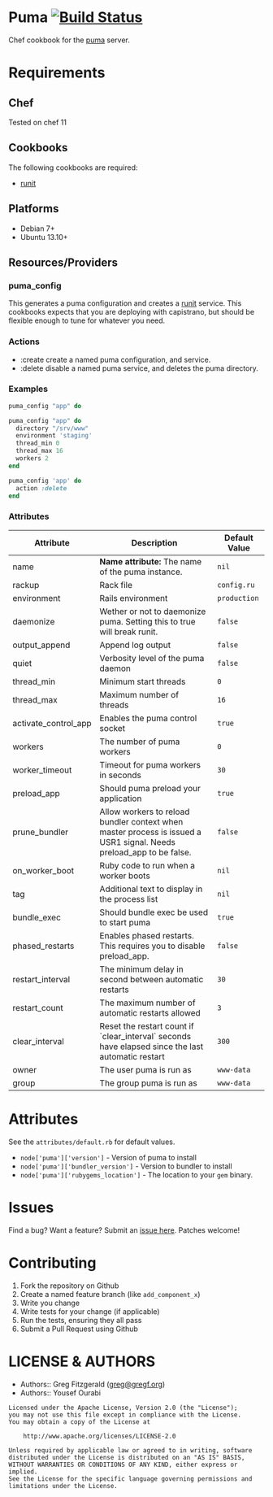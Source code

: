 # Puma [![Build Status](https://secure.travis-ci.org/wallgig/chef-puma.png)](http://travis-ci.org/wallgig/chef-puma)

Chef cookbook for the [puma](http://puma.io) server.

# Requirements

## Chef

Tested on chef 11

## Cookbooks

The following cookbooks are required:

* [runit](http://github.com/hw-cookbooks/runit)

## Platforms

* Debian 7+
* Ubuntu 13.10+

## Resources/Providers

### puma_config

This generates a puma configuration and creates a [runit](http://smarden.org/runit/) service. This cookbooks expects that you are deploying with
capistrano, but should be flexible enough to tune for whatever you need.

### Actions

* :create create a named puma configuration, and service.
* :delete disable a named puma service, and deletes the puma directory.

### Examples

```ruby
puma_config "app" do
```

```ruby
puma_config "app" do
  directory "/srv/www"
  environment 'staging'
  thread_min 0
  thread_max 16
  workers 2
end
```

```ruby
puma_config 'app' do
  action :delete
end
```

### Attributes
<table>
  <thead>
    <tr>
      <th>Attribute</th>
      <th>Description</th>
      <th>Default Value</th>
    </tr>
  </thead>
  <tbody>
    <tr>
      <td>name</td>
      <td><b>Name attribute:</b> The name of the puma instance.</td>
      <td><code>nil</code></td>
    </tr>
    <tr>
      <td>rackup</td>
      <td>Rack file</td>
      <td><code>config.ru</code></td>
    </tr>
    <tr>
      <td>environment</td>
      <td>Rails environment</td>
      <td><code>production</code></td>
    </tr>
    <tr>
      <td>daemonize</td>
      <td>Wether or not to daemonize puma. Setting this to true will
      break runit.</td>
      <td><code>false</code></td>
    </tr>
    <tr>
      <td>output_append</td>
      <td>Append log output</td>
      <td><code>false</code></td>
    </tr>
    <tr>
      <td>quiet</td>
      <td>Verbosity level of the puma daemon</td>
      <td><code>false</code></td>
    </tr>
    <tr>
      <td>thread_min</td>
      <td>Minimum start threads</td>
      <td><code>0</code></td>
    </tr>
    <tr>
      <td>thread_max</td>
      <td>Maximum number of threads</td>
      <td><code>16</code></td>
    </tr>
    <tr>
      <td>activate_control_app</td>
      <td>Enables the puma control socket</td>
      <td><code>true</code></td>
    </tr>
    <tr>
      <td>workers</td>
      <td>The number of puma workers</td>
      <td><code>0</code></td>
    </tr>
    <tr>
      <td>worker_timeout</td>
      <td>Timeout for puma workers in seconds</td>
      <td><code>30</code></td>
    </tr>
    <tr>
      <td>preload_app</td>
      <td>Should puma preload your application</td>
      <td><code>true</code></td>
    </tr>
    <tr>
      <td>prune_bundler</td>
      <td>Allow workers to reload bundler context when master process
      is issued a USR1 signal. Needs preload_app to be false.</td>
      <td><code>false</code></td>
    </tr>
    <tr>
      <td>on_worker_boot</td>
      <td>Ruby code to run when a worker boots</td>
      <td><code>nil</code></td>
    </tr>
    <tr>
      <td>tag</td>
      <td>Additional text to display in the process list</td>
      <td><code>nil</code></td>
    </tr>
    <tr>
      <td>bundle_exec</td>
      <td>Should bundle exec be used to start puma</td>
      <td><code>true</code></td>
    </tr>
    <tr>
      <td>phased_restarts</td>
      <td>Enables phased restarts. This requires you to disable
      preload_app.</td>
      <td><code>false</code></td>
    </tr>
    <tr>
      <td>restart_interval</td>
      <td>The minimum delay in second between automatic restarts</td>
      <td><code>30</code></td>
    </tr>
    <tr>
      <td>restart_count</td>
      <td>The maximum number of automatic restarts allowed</td>
      <td><code>3</code></td>
    </tr>
    <tr>
      <td>clear_interval</td>
      <td>Reset the restart count if `clear_interval` seconds have elapsed since
      the last automatic restart</td>
      <td><code>300</code></td>
    </tr>
    <tr>
      <td>owner</td>
      <td>The user puma is run as</td>
      <td><code>www-data</code></td>
    </tr>
    <tr>
      <td>group</td>
      <td>The group puma is run as</td>
      <td><code>www-data</code></td>
    </tr>
   </tr>
  </tbody>
</table>

# Attributes

See the `attributes/default.rb` for default values.

* `node['puma']['version']` - Version of puma to install
* `node['puma']['bundler_version']` - Version to bundler to install
* `node['puma']['rubygems_location']` - The location to your `gem` binary.

# Issues

Find a bug? Want a feature? Submit an [issue here](http://github.com/wallgig/chef-puma/issues). Patches welcome!

# Contributing

1. Fork the repository on Github
2. Create a named feature branch (like `add_component_x`)
3. Write you change
4. Write tests for your change (if applicable)
5. Run the tests, ensuring they all pass
6. Submit a Pull Request using Github

# LICENSE & AUTHORS #

* Authors:: Greg Fitzgerald (<greg@gregf.org>)
* Authors:: Yousef Ourabi

```
Licensed under the Apache License, Version 2.0 (the "License");
you may not use this file except in compliance with the License.
You may obtain a copy of the License at

    http://www.apache.org/licenses/LICENSE-2.0

Unless required by applicable law or agreed to in writing, software
distributed under the License is distributed on an "AS IS" BASIS,
WITHOUT WARRANTIES OR CONDITIONS OF ANY KIND, either express or implied.
See the License for the specific language governing permissions and
limitations under the License.
```
